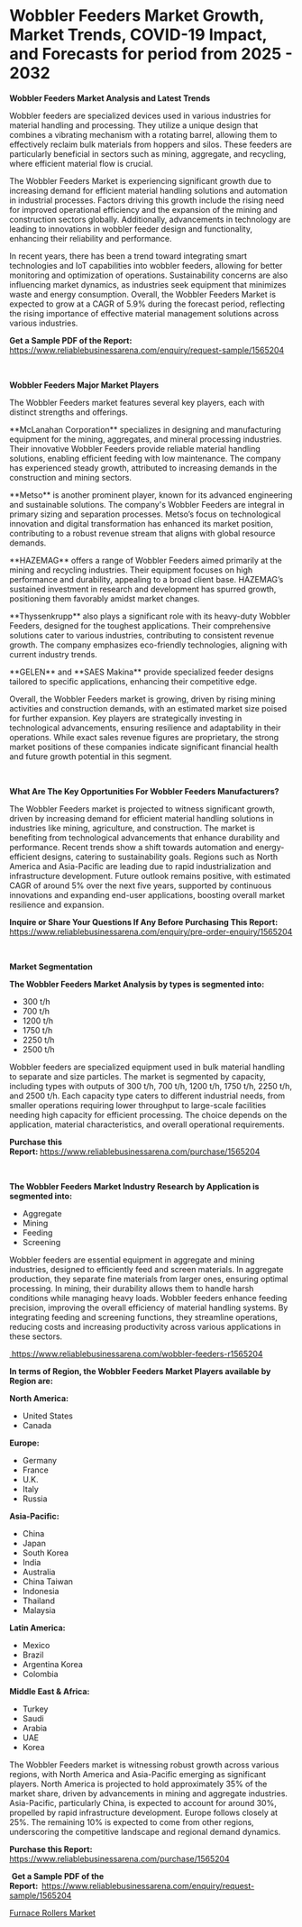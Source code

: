 <p><h1>Wobbler Feeders Market Growth, Market Trends, COVID-19 Impact, and Forecasts for period from 2025 - 2032</h1></p><p><strong>Wobbler Feeders Market Analysis and Latest Trends</strong></p>
<p><p>Wobbler feeders are specialized devices used in various industries for material handling and processing. They utilize a unique design that combines a vibrating mechanism with a rotating barrel, allowing them to effectively reclaim bulk materials from hoppers and silos. These feeders are particularly beneficial in sectors such as mining, aggregate, and recycling, where efficient material flow is crucial.</p><p>The Wobbler Feeders Market is experiencing significant growth due to increasing demand for efficient material handling solutions and automation in industrial processes. Factors driving this growth include the rising need for improved operational efficiency and the expansion of the mining and construction sectors globally. Additionally, advancements in technology are leading to innovations in wobbler feeder design and functionality, enhancing their reliability and performance.</p><p>In recent years, there has been a trend toward integrating smart technologies and IoT capabilities into wobbler feeders, allowing for better monitoring and optimization of operations. Sustainability concerns are also influencing market dynamics, as industries seek equipment that minimizes waste and energy consumption. Overall, the Wobbler Feeders Market is expected to grow at a CAGR of 5.9% during the forecast period, reflecting the rising importance of effective material management solutions across various industries.</p></p>
<p><strong>Get a Sample PDF of the Report:&nbsp;</strong> <a href="https://www.reliablebusinessarena.com/enquiry/request-sample/1565204?utm_campaign=2339&utm_medium=2&utm_source=Github&utm_content=ia&utm_term=16022025&utm_id=wobbler-feeders">https://www.reliablebusinessarena.com/enquiry/request-sample/1565204</a></p>
<p>&nbsp;</p>
<p><strong>Wobbler Feeders Major Market Players</strong></p>
<p><p>The Wobbler Feeders market features several key players, each with distinct strengths and offerings. </p><p>**McLanahan Corporation** specializes in designing and manufacturing equipment for the mining, aggregates, and mineral processing industries. Their innovative Wobbler Feeders provide reliable material handling solutions, enabling efficient feeding with low maintenance. The company has experienced steady growth, attributed to increasing demands in the construction and mining sectors.</p><p>**Metso** is another prominent player, known for its advanced engineering and sustainable solutions. The company's Wobbler Feeders are integral in primary sizing and separation processes. Metso’s focus on technological innovation and digital transformation has enhanced its market position, contributing to a robust revenue stream that aligns with global resource demands.</p><p>**HAZEMAG** offers a range of Wobbler Feeders aimed primarily at the mining and recycling industries. Their equipment focuses on high performance and durability, appealing to a broad client base. HAZEMAG’s sustained investment in research and development has spurred growth, positioning them favorably amidst market changes.</p><p>**Thyssenkrupp** also plays a significant role with its heavy-duty Wobbler Feeders, designed for the toughest applications. Their comprehensive solutions cater to various industries, contributing to consistent revenue growth. The company emphasizes eco-friendly technologies, aligning with current industry trends.</p><p>**GELEN** and **SAES Makina** provide specialized feeder designs tailored to specific applications, enhancing their competitive edge.</p><p>Overall, the Wobbler Feeders market is growing, driven by rising mining activities and construction demands, with an estimated market size poised for further expansion. Key players are strategically investing in technological advancements, ensuring resilience and adaptability in their operations. While exact sales revenue figures are proprietary, the strong market positions of these companies indicate significant financial health and future growth potential in this segment.</p></p>
<p>&nbsp;</p>
<p><strong>What Are The Key Opportunities For Wobbler Feeders Manufacturers?</strong></p>
<p><p>The Wobbler Feeders market is projected to witness significant growth, driven by increasing demand for efficient material handling solutions in industries like mining, agriculture, and construction. The market is benefiting from technological advancements that enhance durability and performance. Recent trends show a shift towards automation and energy-efficient designs, catering to sustainability goals. Regions such as North America and Asia-Pacific are leading due to rapid industrialization and infrastructure development. Future outlook remains positive, with estimated CAGR of around 5% over the next five years, supported by continuous innovations and expanding end-user applications, boosting overall market resilience and expansion.</p></p>
<p><strong>Inquire or Share Your Questions If Any Before Purchasing This Report:</strong> <a href="https://www.reliablebusinessarena.com/enquiry/pre-order-enquiry/1565204?utm_campaign=2339&utm_medium=2&utm_source=Github&utm_content=ia&utm_term=16022025&utm_id=wobbler-feeders">https://www.reliablebusinessarena.com/enquiry/pre-order-enquiry/1565204</a></p>
<p>&nbsp;</p>
<p><strong>Market Segmentation</strong></p>
<p><strong>The Wobbler Feeders Market Analysis by types is segmented into:</strong></p>
<p><ul><li>300 t/h</li><li>700 t/h</li><li>1200 t/h</li><li>1750 t/h</li><li>2250 t/h</li><li>2500 t/h</li></ul></p>
<p><p>Wobbler feeders are specialized equipment used in bulk material handling to separate and size particles. The market is segmented by capacity, including types with outputs of 300 t/h, 700 t/h, 1200 t/h, 1750 t/h, 2250 t/h, and 2500 t/h. Each capacity type caters to different industrial needs, from smaller operations requiring lower throughput to large-scale facilities needing high capacity for efficient processing. The choice depends on the application, material characteristics, and overall operational requirements.</p></p>
<p><strong>Purchase this Report:&nbsp;</strong><a href="https://www.reliablebusinessarena.com/purchase/1565204?utm_campaign=2339&utm_medium=2&utm_source=Github&utm_content=ia&utm_term=16022025&utm_id=wobbler-feeders">https://www.reliablebusinessarena.com/purchase/1565204</a></p>
<p>&nbsp;</p>
<p><strong>The Wobbler Feeders Market Industry Research by Application is segmented into:</strong></p>
<p><ul><li>Aggregate</li><li>Mining</li><li>Feeding</li><li>Screening</li></ul></p>
<p><p>Wobbler feeders are essential equipment in aggregate and mining industries, designed to efficiently feed and screen materials. In aggregate production, they separate fine materials from larger ones, ensuring optimal processing. In mining, their durability allows them to handle harsh conditions while managing heavy loads. Wobbler feeders enhance feeding precision, improving the overall efficiency of material handling systems. By integrating feeding and screening functions, they streamline operations, reducing costs and increasing productivity across various applications in these sectors.</p></p>
<p><a href="https://www.reliablebusinessarena.com/wobbler-feeders-r1565204?utm_campaign=2339&utm_medium=2&utm_source=Github&utm_content=ia&utm_term=16022025&utm_id=wobbler-feeders">&nbsp;https://www.reliablebusinessarena.com/wobbler-feeders-r1565204</a></p>
<p><strong>In terms of Region, the Wobbler Feeders Market Players available by Region are:</strong></p>
<p>
    <p> <strong> North America: </strong>
        <ul>
            <li>United States</li>
            <li>Canada</li>
        </ul>
        </p> 
    <p> <strong> Europe: </strong>
        <ul>
            <li>Germany</li>
            <li>France</li>
            <li>U.K.</li>
            <li>Italy</li>
            <li>Russia</li>
        </ul>
        </p> 
    <p> <strong> Asia-Pacific: </strong>
        <ul>
            <li>China</li>
            <li>Japan</li>
            <li>South Korea</li>
            <li>India</li>
            <li>Australia</li>
            <li>China Taiwan</li>
            <li>Indonesia</li>
            <li>Thailand</li>
            <li>Malaysia</li>
        </ul>
        </p> 
    <p> <strong> Latin America: </strong>
        <ul>
            <li>Mexico</li>
            <li>Brazil</li>
            <li>Argentina Korea</li>
            <li>Colombia</li>
        </ul>
        </p> 
    <p> <strong> Middle East & Africa: </strong>
        <ul>
            <li>Turkey</li>
            <li>Saudi</li>
            <li>Arabia</li>
            <li>UAE</li>
            <li>Korea</li>
        </ul>
    </p>
    </p>
<p><p>The Wobbler Feeders market is witnessing robust growth across various regions, with North America and Asia-Pacific emerging as significant players. North America is projected to hold approximately 35% of the market share, driven by advancements in mining and aggregate industries. Asia-Pacific, particularly China, is expected to account for around 30%, propelled by rapid infrastructure development. Europe follows closely at 25%. The remaining 10% is expected to come from other regions, underscoring the competitive landscape and regional demand dynamics.</p></p>
<p><strong>Purchase this Report: </strong><a href="https://www.reliablebusinessarena.com/purchase/1565204?utm_campaign=2339&utm_medium=2&utm_source=Github&utm_content=ia&utm_term=16022025&utm_id=wobbler-feeders">https://www.reliablebusinessarena.com/purchase/1565204</a></p>
<p>&nbsp;<strong>Get a Sample PDF of the Report:&nbsp;&nbsp;</strong><a href="https://www.reliablebusinessarena.com/enquiry/request-sample/1565204?utm_campaign=2339&utm_medium=2&utm_source=Github&utm_content=ia&utm_term=16022025&utm_id=wobbler-feeders">https://www.reliablebusinessarena.com/enquiry/request-sample/1565204</a></p>
<p><strong></strong></p>
<p><p><a href="https://github.com/arnoldannice0/Market-Research-Report-List-1/blob/main/furnace-rollers-market.md?utm_campaign=2339&utm_medium=2&utm_source=Github&utm_content=ia&utm_term=16022025&utm_id=wobbler-feeders">Furnace Rollers Market</a></p></p>